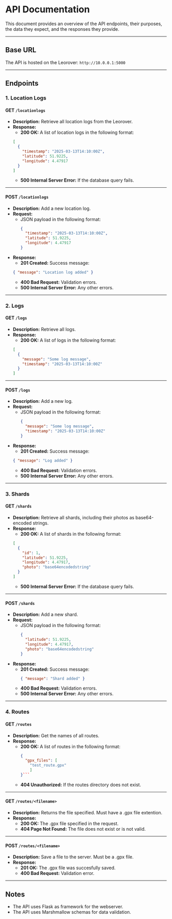 
# API Documentation

This document provides an overview of the API endpoints, their purposes, the data they expect, and the responses they provide.

---

## Base URL
The API is hosted on the Leorover: `http://10.0.0.1:5000`

---

## Endpoints

### 1. **Location Logs**

#### **GET** `/locationlogs`
- **Description:** Retrieve all location logs from the Leorover.
- **Response:**
    - **200 OK:** A list of location logs in the following format:
    ```json
    [
      {
        "timestamp": "2025-03-13T14:10:00Z",
        "latitude": 51.9225,
        "longitude": 4.47917
      }
    ]
    ```
    - **500 Internal Server Error:** If the database query fails.

---

#### **POST** `/locationlogs`
- **Description:** Add a new location log.
- **Request:**
  - JSON payload in the following format:
    ```json
    {
      "timestamp": "2025-03-13T14:10:00Z",
      "latitude": 51.9225,
      "longitude": 4.47917
    }
    ```
- **Response:**
    - **201 Created:** Success message:
    ```json
    { "message": "Location log added" }
    ```
    - **400 Bad Request:** Validation errors.
    - **500 Internal Server Error:** Any other errors.

---

### 2. **Logs**

#### **GET** `/logs`
- **Description:** Retrieve all logs.
- **Response:**
    - **200 OK:** A list of logs in the following format:
    ```json
    [
      {
        "message": "Some log message",
        "timestamp": "2025-03-13T14:10:00Z"
      }
    ]
    ```

---

#### **POST** `/logs`
- **Description:** Add a new log.
- **Request:**
  - JSON payload in the following format:
    ```json
    {
      "message": "Some log message",
      "timestamp": "2025-03-13T14:10:00Z"
    }
    ```
- **Response:**
    - **201 Created:** Success message:
    ```json
    { "message": "Log added" }
    ```
    - **400 Bad Request:** Validation errors.
    - **500 Internal Server Error:** Any other errors.

---

### 3. **Shards**

#### **GET** `/shards`
- **Description:** Retrieve all shards, including their photos as base64-encoded strings.
- **Response:**
    - **200 OK:** A list of shards in the following format:
    ```json
    [
      {
        "id": 1,
        "latitude": 51.9225,
        "longitude": 4.47917,
        "photo": "base64encodedstring"
      }
    ]
    ```
    - **500 Internal Server Error:** If the database query fails.

---

#### **POST** `/shards`
- **Description:** Add a new shard.
- **Request:**
  - JSON payload in the following format:
    ```json
    {
      "latitude": 51.9225,
      "longitude": 4.47917,
      "photo": "base64encodedstring"
    }
    ```
- **Response:**
    - **201 Created:** Success message:
      ```json
      { "message": "Shard added" }
      ```
    - **400 Bad Request:** Validation errors.
    - **500 Internal Server Error:** Any other errors.

---

### 4. **Routes**

#### **GET** `/routes`
- **Description:** Get the names of all routes.
- **Response:**
    - **200 OK:** A list of routes in the following format:
      ```json
      {
        "gpx_files": [
          "test_route.gpx"
          ]
      }```
    - **404 Unauthorized:** If the routes directory does not exist.

---

#### **GET** `/routes/<filename>`
- **Description:** Returns the file specified. Must have a .gpx file extention.
- **Response:**
    - **200 OK:** The .gpx file specified in the request.
    - **404 Page Not Found:** The file does not exist or is not valid.

---

#### **POST** `/routes/<filename>`
- **Description:** Save a file to the server. Must be a .gpx file.
- **Response:** 
    - **201 OK:** The .gpx file was succesfully saved.
    - **400 Bad Request:** Validation error.

---

## Notes
- The API uses Flask as framework for the webserver.
- The API uses Marshmallow schemas for data validation.